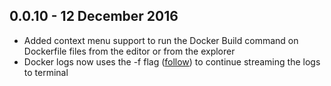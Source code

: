 
## 0.0.10 - 12 December 2016

* Added context menu support to run the Docker Build command on Dockerfile files from the editor or from the explorer
* Docker logs now uses the -f flag ([follow](https://docs.docker.com/engine/reference/commandline/logs/)) to continue streaming the logs to terminal 